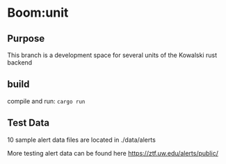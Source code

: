 # Boom:unit
## Purpose
This branch is a development space for several units of the Kowalski rust backend

## build
compile and run: `cargo run`

## Test Data
10 sample alert data files are located in ./data/alerts

More testing alert data can be found here https://ztf.uw.edu/alerts/public/

